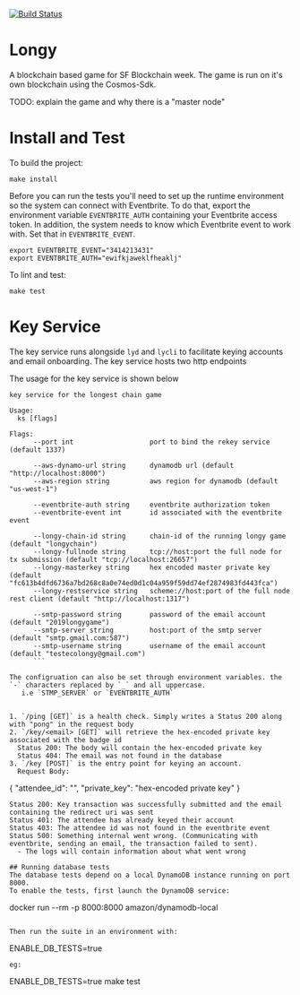 [![Build Status](https://travis-ci.com/eco/longy.svg?token=QuNAGfYo3kcpqd58kfZs&branch=master)](https://travis-ci.com/eco/longy)

# Longy
A blockchain based game for SF Blockchain week. The game is run on it's own blockchain using the Cosmos-Sdk.

TODO: explain the game and why there is a "master node"

# Install and Test
To build the project:
```
make install
```

Before you can run the tests you'll need to set up the runtime environment so
the system can connect with Eventbrite. To do that, export the environment
variable `EVENTBRITE_AUTH` containing your Eventbrite access token. In addition,
the system needs to know which Eventbrite event to work with. Set that in
`EVENTBRITE_EVENT`.

```
export EVENTBRITE_EVENT="3414213431"
export EVENTBRITE_AUTH="ewifkjaweklfheaklj"
```

To lint and test:
```
make test
```

# Key Service
The key service runs alongside `lyd` and `lycli` to facilitate keying accounts and email onboarding. The key service hosts
two http endpoints

The usage for the key service is shown below
```
key service for the longest chain game

Usage:
  ks [flags]

Flags:
      --port int                   port to bind the rekey service (default 1337)

      --aws-dynamo-url string      dynamodb url (default "http://localhost:8000")
      --aws-region string          aws region for dynamodb (default "us-west-1")

      --eventbrite-auth string     eventbrite authorization token
      --eventbrite-event int       id associated with the eventbrite event

      --longy-chain-id string      chain-id of the running longy game (default "longychain")
      --longy-fullnode string      tcp://host:port the full node for tx submission (default "tcp://localhost:26657")
      --longy-masterkey string     hex encoded master private key (default "fc613b4dfd6736a7bd268c8a0e74ed0d1c04a959f59dd74ef2874983fd443fca")
      --longy-restservice string   scheme://host:port of the full node rest client (default "http://localhost:1317")

      --smtp-password string       password of the email account (default "2019longygame")
      --smtp-server string         host:port of the smtp server (default "smtp.gmail.com:587")
      --smtp-username string       username of the email account (default "testecolongy@gmail.com")
      ```

The configruation can also be set through environment variables. the `-` characters replaced by `_` and all uppercase.  
   i.e `STMP_SERVER` or `EVENTBRITE_AUTH`


1. `/ping [GET]` is a health check. Simply writes a Status 200 along with "pong" in the request body  
2. `/key/<email> [GET]` will retrieve the hex-encoded private key associated with the badge id  
  Status 200: The body will contain the hex-encoded private key
  Status 404: The email was not found in the database  
3. `/key [POST]` is the entry point for keying an account.  
  Request Body:  
  ```
  {
    "attendee_id": "<id>",
    "private_key": "hex-encoded private key"
  }
  ```  
  Status 200: Key transaction was successfully submitted and the email containing the redirect uri was sent
  Status 401: The attendee has already keyed their account
  Status 403: The attendee id was not found in the eventbrite event
  Status 500: Something internal went wrong. (Communicating with eventbrite, sending an email, the transaction failed to sent).  
    - The logs will contain information about what went wrong

## Running database tests
The database tests depend on a local DynamoDB instance running on port 8000.
To enable the tests, first launch the DynamoDB service:
```
docker run --rm -p 8000:8000 amazon/dynamodb-local
```

Then run the suite in an environment with:
```
ENABLE_DB_TESTS=true
```
eg:
```
ENABLE_DB_TESTS=true
make test
```

